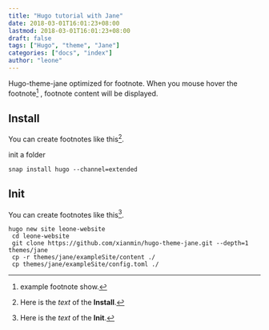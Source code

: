 ```yaml
---
title: "Hugo tutorial with Jane"
date: 2018-03-01T16:01:23+08:00
lastmod: 2018-03-01T16:01:23+08:00
draft: false
tags: ["Hugo", "theme", "Jane"]
categories: ["docs", "index"]
author: "leone"
---
```


Hugo-theme-jane optimized for footnote. When you mouse hover the footnote[^example] , footnote content will be displayed.

[^example]: example footnote show.

<!--more-->

## Install
You can create footnotes like this[^Install].
[^Install]: Here is the *text* of the **Install**.

init a folder
```
snap install hugo --channel=extended
```


## Init

You can create footnotes like this[^Init].
[^Init]: Here is the *text* of the **Init**.
```
hugo new site leone-website
 cd leone-website
 git clone https://github.com/xianmin/hugo-theme-jane.git --depth=1 themes/jane
 cp -r themes/jane/exampleSite/content ./
 cp themes/jane/exampleSite/config.toml ./
```


